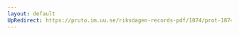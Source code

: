 ```yaml
---
layout: default
UpRedirect: https://pruto.im.uu.se/riksdagen-records-pdf/1874/prot-1874--fk--117.pdf
---
```

